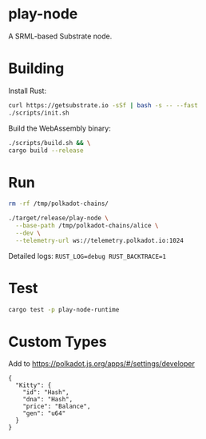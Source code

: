 # play-node

A SRML-based Substrate node.

# Building

Install Rust:

```bash
curl https://getsubstrate.io -sSf | bash -s -- --fast
./scripts/init.sh
```

Build the WebAssembly binary:

```bash
./scripts/build.sh && \
cargo build --release
```

# Run

```bash
rm -rf /tmp/polkadot-chains/

./target/release/play-node \
  --base-path /tmp/polkadot-chains/alice \
  --dev \
  --telemetry-url ws://telemetry.polkadot.io:1024
```

Detailed logs: `RUST_LOG=debug RUST_BACKTRACE=1`

# Test

```bash
cargo test -p play-node-runtime
```

# Custom Types

Add to https://polkadot.js.org/apps/#/settings/developer

```
{
  "Kitty": {
    "id": "Hash",
    "dna": "Hash",
    "price": "Balance",
    "gen": "u64"
  }
}
```